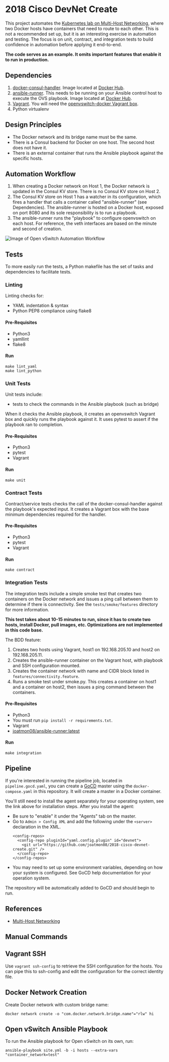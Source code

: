 # 2018 Cisco DevNet Create

This project automates the [Kubernetes lab on Multi-Host Networking](http://docker-k8s-lab.readthedocs.io/en/latest/docker/docker-ovs.html),
where two Docker hosts have containers that need to route to each other. This is
not a recommended set up, but it is an interesting exercise in automation and
testing. The focus is on unit, contract, and integration tests to
build confidence in automation before applying it end-to-end.

**The code serves as an example. It omits important features that enable it
to run in production.**

## Dependencies
1. [docker-consul-handler](https://github.com/joatmon08/docker-consul-handler).
   Image located at [Docker Hub](https://hub.docker.com/r/joatmon08/docker-consul-handler/).
1. [ansible-runner](https://github.com/joatmon08/ansible-runner). This needs
   to be running on your Ansible control host to execute the OVS playbook.
   Image located at [Docker Hub](https://hub.docker.com/r/joatmon08/ansible-runner/).
1. [Vagrant](https://www.vagrantup.com/downloads.html). You will need the
   [openvswitch-docker Vagrant box](https://app.vagrantup.com/joatmon08/boxes/openvswitch-docker).
1. Python virtualenv

## Design Principles
* The Docker network and its bridge name must be the same.
* There is a Consul backend for Docker on one host. The second host
  does not have it.
* There is an external container that runs the Ansible playbook against
  the specific hosts.

## Automation Workflow
1. When creating a Docker network on Host 1, the Docker network is updated
in the Consul KV store. There is no Consul KV store on Host 2.
1. The Consul KV store on Host 1 has a watcher in its configuration, which
fires a handler that calls a container called "ansible-runner" (see Dependencies).
The ansible-runner is hosted on a Docker host, exposed on port 8080 and its
sole responsibility is to run a playbook.
1. The ansible-runner runs the "playbook" to configure openvswitch on each
host. For reference, the veth interfaces are based on the minute and second
of creation.

![Image of Open vSwitch Automation Workflow](images/2018-cisco-devnet-create.png)

## Tests
To more easily run the tests, a Python makefile has the set of tasks
and dependencies to facilitate tests.

### Linting
Linting checks for:
* YAML indentation & syntax
* Python PEP8 compliance using flake8

#### Pre-Requisites
* Python3
* yamllint
* flake8

#### Run
```
make lint_yaml
make lint_python
```

### Unit Tests
Unit tests include:
* tests to check the commands in the Ansible playbook (such as bridge)

When it checks the Ansible playbook, it creates an openvswitch Vagrant box
and quickly runs the playbook against it. It uses pytest to assert if the
playbook ran to completion.

#### Pre-Requisites
* Python3
* pytest
* Vagrant

#### Run
```
make unit
```

### Contract Tests
Contract/service tests checks the call of the docker-consul-handler
against the playbook's expected input.
It creates a Vagrant box with the base minimum dependencies
required for the handler.

#### Pre-Requisites
* Python3
* pytest
* Vagrant

#### Run
```
make contract
```

### Integration Tests
The integration tests include a simple smoke test that creates two containers
on the Docker network and issues a ping call between them to determine if
there is connectivity. See the `tests/smoke/features` directory for more
information.

**This test takes about 10-15 minutes to run, since it has to create two
hosts, install Docker, pull images, etc. Optimizations are not
implemented in this code base.**

The BDD feature:
1. Creates two hosts using Vagrant, host1 on 192.168.205.10 and host2
on 192.168.205.11.
1. Creates the ansible-runner container on the Vagrant host, with playbook
and SSH configuration mounted.
1. Creates the container network with name and CIDR block listed in
`features/connectivity.feature`.
1. Runs a smoke test under smoke.py. This creates a container on host1
and a container on host2, then issues a ping command between the containers.

#### Pre-Requisites
* Python3
* You must run `pip install -r requirements.txt`.
* Vagrant
* [joatmon08/ansible-runner:latest](https://hub.docker.com/r/joatmon08/ansible-runner/)

#### Run
```
make integration
```

## Pipeline
If you're interested in running the pipeline job, located in `pipeline.gocd.yaml`,
you can create a [GoCD](https://docs.gocd.org/current/installation/installing_go_agent.html) master
using the `docker-compose.yaml` in this repository. It will create a master in a Docker container.

You'll still need to install the agent separately for your operating system, see the link above
for installation steps. After you install the agent:

* Be sure to "enable" it under the "Agents" tab on the master.
* Go to `Admin > Config XML` and add the following under the `<server>`
  declaration in the XML.
  ```
  <config-repos>
    <config-repo pluginId="yaml.config.plugin" id="devnet">
      <git url="https://github.com/joatmon08/2018-cisco-devnet-create.git" />
    </config-repo>
  </config-repos>
  ```
* You may need to set up some environment variables,
  depending on how your system is configured. See GoCD
  help documentation for your operation system.

The repository will be automatically added to GoCD and should begin to run.

## References
* [Multi-Host Networking](http://docker-k8s-lab.readthedocs.io/en/latest/docker/docker-ovs.html)

## Manual Commands
## Vagrant SSH
Use `vagrant ssh-config` to retrieve the SSH configuration for the hosts.
You can pipe this to ssh-config and edit the configuration for the correct
identity file.

## Docker Network Creation
Create Docker network with custom bridge name:
```
docker network create -o "com.docker.network.bridge.name"="rlw" hi
```

## Open vSwitch Ansible Playbook
To run the Ansible playbook for Open vSwitch on its own, run:
```
ansible-playbook site.yml -b -i hosts --extra-vars "container_network=test"
```
